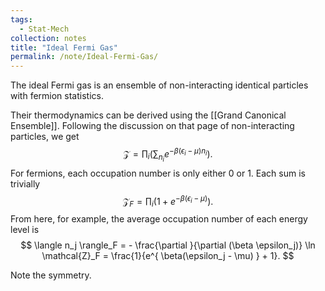 ```yaml
---
tags:
  - Stat-Mech
collection: notes
title: "Ideal Fermi Gas"
permalink: /note/Ideal-Fermi-Gas/
---
```

The ideal Fermi gas is an ensemble of non-interacting identical particles with fermion statistics. 

Their thermodynamics can be derived using the [[Grand Canonical Ensemble]]. Following the discussion on that page of non-interacting particles, we get 
$$
\mathcal{Z} = \prod_i \left(  \sum_{n_i} e^{ -\beta(\epsilon_i - \mu) n_i }\right).
$$
For fermions, each occupation number is only either 0 or 1. Each sum is trivially
$$
\mathcal{Z}_F = \prod_i \left( 1 + e^{ -\beta(\epsilon_i - \mu) } \right).
$$
From here, for example, the average occupation number of each energy level is 
$$
\langle n_j \rangle_F = - \frac{\partial }{\partial (\beta \epsilon_j)} \ln \mathcal{Z}_F = \frac{1}{e^{ \beta(\epsilon_j - \mu) } + 1}.
$$

Note the symmetry. 